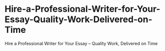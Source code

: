# Hire-a-Professional-Writer-for-Your-Essay-Quality-Work-Delivered-on-Time
Hire a Professional Writer for Your Essay – Quality Work, Delivered on Time

